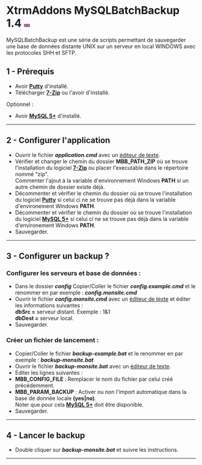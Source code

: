 # XtrmAddons MySQLBatchBackup 1.4 [![en-GB](https://github.com/shim-sao/XtrmAddons-Batch/blob/master/MySQLBatchBackup/images/united-kingdom-flag-icon-16.png)](https://github.com/shim-sao/XtrmAddons-Batch/blob/master/MySQLBatchBackup/readme.md)

MySQLBatchBackup est une série de scripts permettant de sauvegarder une base de données distante UNIX sur un serveur en local WINDOWS avec les protocoles SHH et SFTP.

## 1 - Prérequis

*   Avoir **[Putty](https://www.putty.org)** d'installé.
*   Télécharger **[7-Zip](http://www.7-zip.org/)** ou l'avoir d'installé.

Optionnel :

*   Avoir **[MySQL 5+](https://www.mysql.com)** d'installé.
-----------------------------

## 2 - Configurer l'application

*   Ouvrir le fichier **_application.cmd_** avec un [éditeur de texte](https://notepad-plus-plus.org).
*   Vérifier et changer le chemin du dossier **MBB\_PATH\_ZIP** où se trouve l'installation du logiciel **[7-Zip](http://www.7-zip.org/)** ou placer l'executable dans le répertoire nommé "zip".  
    Commenter l'ajout à la variable d'environnement Windows **PATH** si un autre chemin de dossier existe déjà.
*   Décommenter et vérifier le chemin du dossier où se trouve l'installation du logiciel **[Putty](https://www.putty.org)** si celui ci ne se trouve pas déjà dans la variable d'environement Windows **PATH**.
*   Décommenter et vérifier le chemin du dossier où se trouve l'installation du logiciel **[MySQL 5+](https://www.mysql.com)** si celui ci ne se trouve pas déjà dans la variable d'environement Windows **PATH**.
*   Sauvegarder.
-----------------------------

## 3 - Configurer un backup ?

### Configurer les serveurs et base de données :

*   Dans le dossier **_config_** Copier/Coller le fichier **_config.example.cmd_** et le renommer en par exemple : **_config.monsite.cmd_**
*   Ouvrir le fichier **_config.monsite.cmd_** avec un [éditeur de texte](https://notepad-plus-plus.org) et éditer les informations suivantes :  
    **dbSrc =** serveur distant. Exemple : 1&1  
    **dbDest =** serveur local.
*   Sauvegarder.

### Créer un fichier de lancement :

*   Copier/Coller le fichier **_backup-example.bat_** et le renommer en par exemple : **_backup-monsite.bat_**
*   Ouvrir le fichier **_backup-monsite.bat_** avec un [éditeur de texte](https://notepad-plus-plus.org).
*   Editer les lignes suivantes :
*   **MBB\_CONFIG\_FILE** : Remplacer le nom du fichier par celui créé précédemment.
*   **MBB\_PARAM\_BACKUP** : Activer ou non l'import automatique dans la base de donnée locale **(yes|no)**.  
    Noter que pour cela **[MySQL 5+](https://www.mysql.com)** doit être disponible.
*   Sauvegarder.
-----------------------------

## 4 - Lancer le backup

*   Double cliquer sur **_backup-monsite.bat_** et suivre les instructions.
-----------------------------